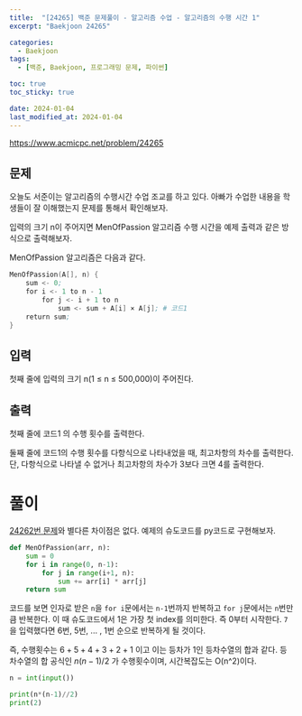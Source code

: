 ```yaml
---
title:  "[24265] 백준 문제풀이 - 알고리즘 수업 - 알고리즘의 수행 시간 1"
excerpt: "Baekjoon 24265"

categories:
  - Baekjoon
tags:
  - [백준, Baekjoon, 프로그래밍 문제, 파이썬]

toc: true
toc_sticky: true

date: 2024-01-04
last_modified_at: 2024-01-04
---
```


https://www.acmicpc.net/problem/24265

## 문제
오늘도 서준이는 알고리즘의 수행시간 수업 조교를 하고 있다. 아빠가 수업한 내용을 학생들이 잘 이해했는지 문제를 통해서 확인해보자.

입력의 크기 n이 주어지면 MenOfPassion 알고리즘 수행 시간을 예제 출력과 같은 방식으로 출력해보자.

MenOfPassion 알고리즘은 다음과 같다.

```s
MenOfPassion(A[], n) {
    sum <- 0;
    for i <- 1 to n - 1
        for j <- i + 1 to n
            sum <- sum + A[i] × A[j]; # 코드1
    return sum;
}
```

## 입력
첫째 줄에 입력의 크기 n(1 ≤ n ≤ 500,000)이 주어진다.

## 출력
첫째 줄에 코드1 의 수행 횟수를 출력한다.

둘째 줄에 코드1의 수행 횟수를 다항식으로 나타내었을 때, 최고차항의 차수를 출력한다. 단, 다항식으로 나타낼 수 없거나 최고차항의 차수가 3보다 크면 4를 출력한다.

# 풀이
[24262번 문제](https://98tech-savvy.github.io/baekjoon/Baekjoon-24262/)와 별다른 차이점은 없다. 예제의 슈도코드를 py코드로 구현해보자.

```py
def MenOfPassion(arr, n):
    sum = 0
    for i in range(0, n-1):
        for j in range(i+1, n):
            sum += arr[i] * arr[j]
    return sum
```

코드를 보면 인자로 받은 `n`을 `for i`문에서는 `n-1`번까지 반복하고 `for j`문에서는 `n`번만큼 반복한다. 이 때 슈도코드에서 1은 가장 첫 index를 의미한다. 즉 0부터 시작한다. `7`을 입력했다면 6번, 5번, ... , 1번 순으로 반복하게 될 것이다.

즉, 수행횟수는 $6+5+4+3+2+1$ 이고 이는 등차가 $1$인 등차수열의 합과 같다. 등차수열의 합 공식인 $n(n-1)/2$ 가 수행횟수이며, 시간복잡도는 O(n^2)이다.

```py
n = int(input())

print(n*(n-1)//2)
print(2)
```